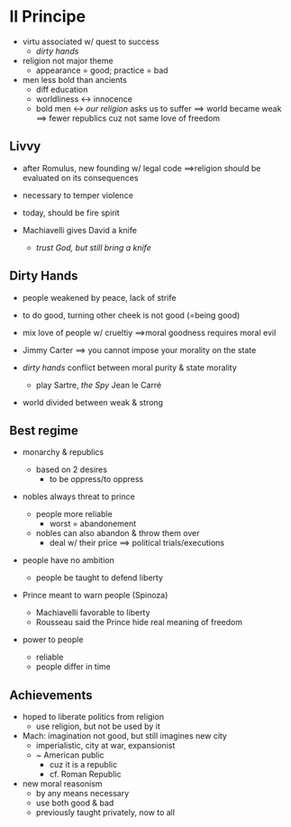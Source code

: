 # Il Principe

- virtu associated w/ quest to success
    - *dirty hands*
- religion not major theme
    - appearance = good; practice = bad
- men less bold than ancients
    - diff education
    - worldliness <-> innocence
    - bold men <-> *our religion* asks us to suffer
    $\implies$ world became weak
$\implies$ fewer republics cuz not same love of freedom

## Livvy

- after Romulus, new founding w/ legal code
$\implies$religion should be evaluated on its consequences

- necessary to temper violence
- today, should be fire spirit


- Machiavelli gives David a knife
    - *trust God, but still bring a knife*

## Dirty Hands

- people weakened by peace, lack of strife
- to do good, turning other cheek is not good (=being good)
- mix love of people w/ crueltiy
$\implies$moral goodness requires moral evil

- Jimmy Carter $\implies$ you cannot impose your morality on the state
- *dirty hands* conflict between moral purity & state morality
    - play Sartre, *the Spy* Jean le Carré


- world divided between weak & strong


## Best regime

- monarchy & republics
    - based on 2 desires
        - to be oppress/to oppress
- nobles always threat to prince
    - people more reliable
        - worst = abandonement
    - nobles can also abandon & throw them over
        - deal w/ their price
        $\implies$ political trials/executions
- people have no ambition
    - people be taught to defend liberty
- Prince meant to warn people (Spinoza)
    - Machiavelli favorable to liberty
    - Rousseau said the Prince hide real meaning of freedom


- power to people
    - reliable
    - people differ in time

## Achievements

- hoped to liberate politics from religion
    - use religion, but not be used by it
- Mach: imagination not good, but still imagines new city
    - imperialistic, city at war, expansionist
    - ~ American public
        - cuz it is a republic
        - cf. Roman Republic
- new moral reasonism
    - by any means necessary
    - use both good & bad
    - previously taught privately, now to all

